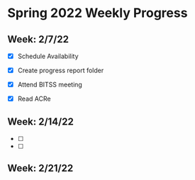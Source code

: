 # Spring 2022 Weekly Progress
## Week: 2/7/22
- [x] Schedule Availability
- [x] Create progress report folder
- [x] Attend BITSS meeting
- [x] Read ACRe


## Week: 2/14/22
- [ ]
- [ ]

## Week: 2/21/22
